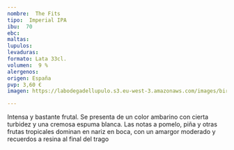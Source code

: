 ```yaml
---
nombre:  The Fits
tipo:  Imperial IPA
ibu:  70
ebc:
maltas: 
lupulos: 
levaduras: 
formato: Lata 33cl.
volumen:  9 %
alergenos: 
origen: España
pvp: 3,60 €
imagen: https://labodegadellupulo.s3.eu-west-3.amazonaws.com/images/birras/thefits.jpg

---
```

Intensa y bastante frutal. Se presenta de un color ambarino con cierta turbidez y una cremosa espuma blanca. Las notas a pomelo, piña y otras frutas tropicales dominan en nariz en boca, con un amargor moderado y recuerdos a resina al final del trago
























